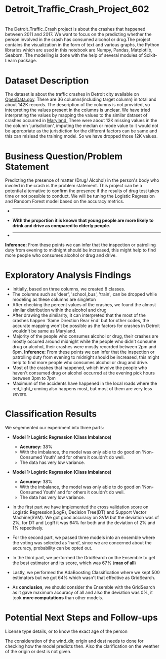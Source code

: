 # Detroit_Traffic_Crash_Project_602
# 
The Detroit_Traffic_Crash project is about the crashes that happened between 2011 and 2017. We want to focus on the predicting whether the person involved in the crash has consumed alcohol or drug.The project contains the visualization in the form of text and various graphs, the Python libraries which are used in this notebook are Numpy, Pandas, Matplotlib, Seaborn. The modelling is done with the help of several modules of Scikit-Learn package.

# Dataset Description
The dataset is about the traffic crashes in Detroit city available on [OpenData.gov](https://data.ferndalemi.gov/datasets/detroitmi::traffic-crashes/about). There are 36 columns(including target column) in total and about 142K records. The description of the columns is not provided, so interpreting the values present in the columns is unclear. We have tried interpreting the values by mapping the values to the similar dataset of crashes occurred in [Maryland.](https://opendata.maryland.gov/Public-Safety/Maryland-Statewide-Vehicle-Crashes/65du-s3qu) There were about 12K missing values in the the column 'jurisdiction', imputing the median or mode value to it would not be appropriate as the jurisdiction for the different factors can be same and this can mislead the training model. So we have dropped those 12K values.
 

# Business Question/Problem Statement
Predicting the presence of matter (Drug/ Alcohol) in the person's body who involed in the crash is the problem statement. This project can be a potential alternative to confirm the presence if the results of drug test takes time or not possible to conduct. We will be tuning the Logistic Regression and Random Forest model based on the accuracy metrics.

- ____ 

- __With the proportion it is known that young people are more likely to drink and drive as compared to elderly people.__

- ____

__Inference:__ From these points we can infer that the inspection or patrolling duty from evening to midnight should be increased, this might help to find more people who consumes alcohol or drug and drive.



# Exploratory Analysis Findings
- Initially, based on three columns, we created 8 classes.
- The columns such as 'deer', 'school_bus', 'train', can be dropped while modeling as these columns are singleton
- After checking the percent values of the crashes, we found the almost similar distribution within the alcohol and drug
- After drawing the similarity, it can interpreted that the most of the crashes happen 'Same Direction Rear End' but for other codes, the accurate mapping won't be possible as the factors for crashes in Detroit wouldn't be same as Maryland.
- Majority of the people who consumes alcohol or drug, their crashes are mostly occured around midnight while the people who didn't consume drug or alcohol, their crashes were    mostly reocrded between 2pm and 6pm. __Inference:__ From these points we can infer that the inspection or patrolling duty from evening to midnight should be increased, this  might help to find more people who consumes alcohol or drug and drive.
- Most of the crashes that happened, which involve the people who haven't consumed drug or alcohol occurred at the evening pick hours between 3pm to 7pm
- Maximum of the accidents have happened in the local roads where the red_light_running also happens most, but most of them are very less severe.


# Classification Results
We segemented our experiment into three parts:
- __Model 1: Logistic Regression (Class Imbalance)__
    - __Accuracy:__ 38%
    - With the imbalance, the model was only able to do good on 'Non-Consumed Youth' and for others it couldn't do well.
    - The data has very low variance.
  
 - __Model 1: Logistic Regression (Class Imbalance)__
    - __Accuracy:__ 38%
    - With the imbalance, the model was only able to do good on 'Non-Consumed Youth' and for others it couldn't do well.
    - The data has very low variance.
  
 



- In the first part we have implemented the cross validation score on Logistic Regression(LogR), Decision Tree(DT) and Support Vector Machine(SVM). We got good accuracy on SVM but the deviation was of 2%, for DT and LogR it was 64% for both and the deviation of 2% and 1% repectively. 
- For the second part, we passed three models into an ensemble where the voting was selected as 'hard', since we are concerned about the accuracy, probability can be opted out.
- In the third part, we performed the GridSearch on the Ensemble to get the best estimator and its score, which was 67% (__max of all__)
- Lastly, we performed the AdaBoosting Classification where we kept 500 estimators but we got 64% which wasn't that effective as GridSearch.
- As __conclusion__, we should consider the Ensemble with the GridSearch as it gave maximum accuracy of all and also the deviation was 0%, it took __more computations__ than other models.


# Potential Next Steps and Follow-ups
License type details, or to know the exact age of the person 


The consideration of the wind_dir, origin and dest needs to done for checking how the model predicts then.
Also the clarification on the weather of the origin or dest is not given.

